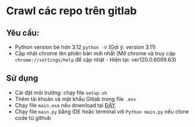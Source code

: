 # Crawl các repo trên gitlab

## Yêu cầu: 
- Python version bé hơn 3.12 `python -V` (Gợi ý: version 3.11)
- Cập nhật chrome lên phiên bản mới nhất (Mở chrome và truy cập `chrome://settings/help` để cập nhật - Hiện tại: ver120.0.6099.63)

## Sử dụng
- Cài đặt môi trường: chạy file `setup.sh`
- Thêm tài khoản và mật khẩu Gitlab trong file `.env`
- Chạy file `main.exe` nếu download tại <a href="https://github.com/tranlybuu/backup-gitlab/releases">ĐÂY</a>
- Chạy file `main.py` bằng IDE hoặc terminal với `Python main.py` nếu clone code từ github
